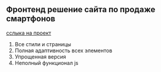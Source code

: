 ## Фронтенд решение сайта по продаже смартфонов
[сслыка на проект](https://mister-eighth.github.io/Mobiles-page/)
1. Все стили и страницы
2. Полная адаптивность всех элементов
3. Упрощенная версия
4. Неполный функционал js
